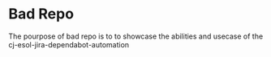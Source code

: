 # Bad Repo

The pourpose of bad repo is to to showcase the abilities and usecase of the cj-esol-jira-dependabot-automation 
